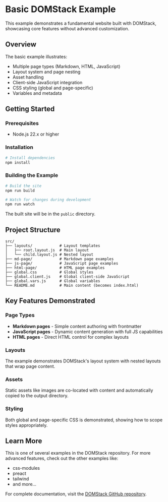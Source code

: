 # Basic DOMStack Example

This example demonstrates a fundamental website built with DOMStack, showcasing core features without advanced customization.

## Overview

The basic example illustrates:
- Multiple page types (Markdown, HTML, JavaScript)
- Layout system and page nesting
- Asset handling
- Client-side JavaScript integration
- CSS styling (global and page-specific)
- Variables and metadata

## Getting Started

### Prerequisites

- Node.js 22.x or higher

### Installation

```bash
# Install dependencies
npm install
```

### Building the Example

```bash
# Build the site
npm run build

# Watch for changes during development
npm run watch
```

The built site will be in the `public` directory.

## Project Structure

```
src/
├── layouts/            # Layout templates
│   ├── root.layout.js  # Main layout
│   └── child.layout.js # Nested layout
├── md-page/            # Markdown page examples
├── js-page/            # JavaScript page examples
├── html-page/          # HTML page examples
├── global.css          # Global styles
├── global.client.js    # Global client-side JavaScript
├── global.vars.js      # Global variables
└── README.md           # Main content (becomes index.html)
```

## Key Features Demonstrated

### Page Types
- **Markdown pages** - Simple content authoring with frontmatter
- **JavaScript pages** - Dynamic content generation with full JS capabilities
- **HTML pages** - Direct HTML control for complex layouts

### Layouts
The example demonstrates DOMStack's layout system with nested layouts that wrap page content.

### Assets
Static assets like images are co-located with content and automatically copied to the output directory.

### Styling
Both global and page-specific CSS is demonstrated, showing how to scope styles appropriately.

## Learn More

This is one of several examples in the DOMStack repository. For more advanced features, check out the other examples like:
- css-modules
- preact
- tailwind
- and more...

For complete documentation, visit the [DOMStack GitHub repository](https://github.com/bcomnes/domstack).
